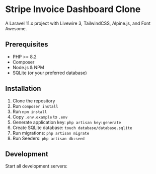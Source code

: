 # Stripe Invoice Dashboard Clone

A Laravel 11.x project with Livewire 3, TailwindCSS, Alpine.js, and Font Awesome.

## Prerequisites

-   PHP >= 8.2
-   Composer
-   Node.js & NPM
-   SQLite (or your preferred database)

## Installation

1. Clone the repository
2. Run `composer install`
3. Run `npm install`
4. Copy `.env.example` to `.env`
5. Generate application key: `php artisan key:generate`
6. Create SQLite database: `touch database/database.sqlite`
7. Run migrations: `php artisan migrate`
8. Run Seeders: `php artisan db:seed`

## Development

Start all development servers:
